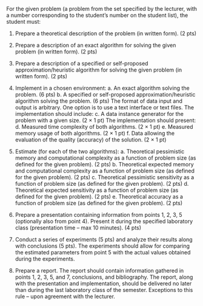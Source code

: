 For the given problem (a problem from the set specified by the lecturer, with a number corresponding to the student’s number on the student list), the student must:

1. Prepare a theoretical description of the problem (in written form). (2 pts)

2. Prepare a description of an exact algorithm for solving the given problem (in written form). (2 pts)

3. Prepare a description of a specified or self-proposed approximation/heuristic algorithm for solving the given problem (in written form). (2 pts)

4. Implement in a chosen environment:
a. An exact algorithm solving the problem. (6 pts)
b. A specified or self-proposed approximation/heuristic algorithm solving the problem. (6 pts)
The format of data input and output is arbitrary. One option is to use a text interface or text files. The implementation should include:
c. A data instance generator for the problem with a given size. (2 × 1 pt)
The implementation should present:
d. Measured time complexity of both algorithms. (2 × 1 pt)
e. Measured memory usage of both algorithms. (2 × 1 pt)
f. Data allowing the evaluation of the quality (accuracy) of the solution. (2 × 1 pt)

5. Estimate (for each of the two algorithms):
a. Theoretical pessimistic memory and computational complexity as a function of problem size (as defined for the given problem). (2 pts)
b. Theoretical expected memory and computational complexity as a function of problem size (as defined for the given problem). (2 pts)
c. Theoretical pessimistic sensitivity as a function of problem size (as defined for the given problem). (2 pts)
d. Theoretical expected sensitivity as a function of problem size (as defined for the given problem). (2 pts)
e. Theoretical accuracy as a function of problem size (as defined for the given problem). (2 pts)

6. Prepare a presentation containing information from points 1, 2, 3, 5 (optionally also from point 4). Present it during the specified laboratory class (presentation time – max 10 minutes). (4 pts)

7. Conduct a series of experiments (5 pts) and analyze their results along with conclusions (5 pts). The experiments should allow for comparing the estimated parameters from point 5 with the actual values obtained during the experiments.

8. Prepare a report. The report should contain information gathered in points 1, 2, 3, 5, and 7, conclusions, and bibliography. The report, along with the presentation and implementation, should be delivered no later than during the last laboratory class of the semester. Exceptions to this rule – upon agreement with the lecturer.
